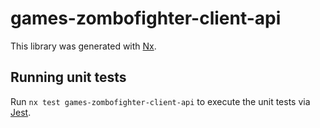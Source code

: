 # games-zombofighter-client-api

This library was generated with [Nx](https://nx.dev).

## Running unit tests

Run `nx test games-zombofighter-client-api` to execute the unit tests via [Jest](https://jestjs.io).
